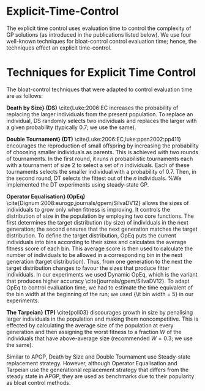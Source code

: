 # Explicit-Time-Control

The explicit time control uses evaluation time to control the complexity of GP solutions (as introduced in the publications listed below). We use four well-known techniques for bloat-control control evaluation time; hence, the techniques effect an explicit time-control.


# Techniques for Explicit  Time Control
The bloat-control techniques that were adapted to control evaluation time are as follows:

**Death by Size} (DS)** \cite{Luke:2006:EC increases the probability of replacing the larger individuals from the present population. To replace an individual, DS randomly selects two individuals and replaces the larger with a given probability (typically $0.7$; we use the same).
  
    
**Double Tournament} (DT)** \cite{Luke:2006:EC,luke:ppsn2002:pp411} encourages the reproduction of small offspring by increasing the probability of choosing smaller individuals as parents. This is achieved with two rounds of tournaments. In the first round, it runs $n$ probabilistic tournaments each with a tournament of size 2 to select a set of $n$ individuals. Each of these tournaments selects the smaller individual with a probability of $0.7$. Then, in the second round, DT selects the fittest out of the $n$ individuals. %We implemented the DT experiments using steady-state GP.
    
**Operator Equalisation}  (OpEq)** \cite{Dignum:2008:eurogp,journals/gpem/SilvaDV12} allows the sizes of individuals to grow only when fitness is improving. It controls the distribution of size in the population by employing two core functions. The first determines the target distribution (by size) of individuals in the next generation; the second ensures that the next generation matches the target distribution. To define the target distribution, OpEq puts the current individuals into bins according to their sizes and calculates the average fitness score of each bin. This average score is then used to calculate the number of individuals to be allowed in a corresponding bin in the next generation (target distribution). Thus, from one generation to the next the target distribution changes to favour the sizes that produce fitter individuals. In our experiments we used  Dynamic OpEq, which is the variant that produces higher accuracy \cite{journals/gpem/SilvaDV12}.
To adapt OpEq to control evaluation time, we had to estimate the time equivalent of the bin width at the beginning of the run;  we used {\it bin width = 5} in our experiments.
    

**The Tarpeian} (TP)** \cite{poli03} discourages growth in size by penalising larger individuals in the population and making them noncompetitive. This is effected by calculating the average size of the population at every generation and then assigning the worst fitness to a fraction $W$ of the individuals that have above-average size (recommended $W = 0.3$; we use the same). 


Similar to APGP, Death by Size and Double Tournament use Steady-state replacement strategy. However, although Operator Equalisation and Tarpeian use the generational replacement strategy that differs from the steady state in APGP, they are used as benchmarks due to their popularity as bloat control methods. 
